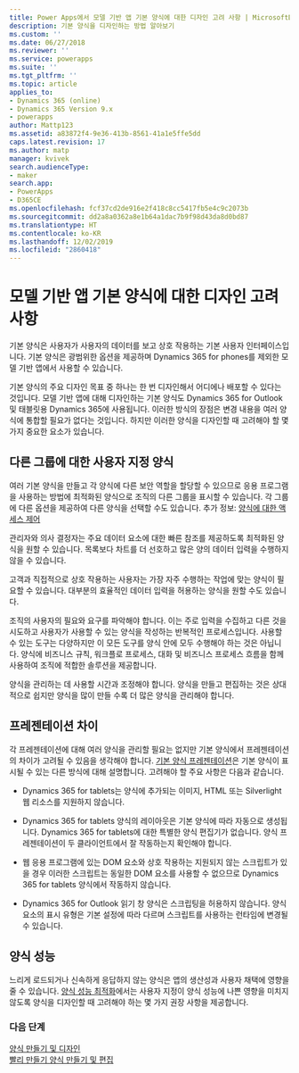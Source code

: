 ```yaml
---
title: Power Apps에서 모델 기반 앱 기본 양식에 대한 디자인 고려 사항 | MicrosoftDocs
description: 기본 양식을 디자인하는 방법 알아보기
ms.custom: ''
ms.date: 06/27/2018
ms.reviewer: ''
ms.service: powerapps
ms.suite: ''
ms.tgt_pltfrm: ''
ms.topic: article
applies_to:
- Dynamics 365 (online)
- Dynamics 365 Version 9.x
- powerapps
author: Mattp123
ms.assetid: a83872f4-9e36-413b-8561-41a1e5ffe5dd
caps.latest.revision: 17
ms.author: matp
manager: kvivek
search.audienceType:
- maker
search.app:
- PowerApps
- D365CE
ms.openlocfilehash: fcf37cd2de916e2f418c8cc5417fb5e4c9c2073b
ms.sourcegitcommit: dd2a8a0362a8e1b64a1dac7b9f98d43da8d0bd87
ms.translationtype: HT
ms.contentlocale: ko-KR
ms.lasthandoff: 12/02/2019
ms.locfileid: "2860418"
---
```

# <a name="design-considerations-for-model-driven-app-main-forms"></a>모델 기반 앱 기본 양식에 대한 디자인 고려 사항

기본 양식은 사용자가 사용자의 데이터를 보고 상호 작용하는 기본 사용자 인터페이스입니다. 기본 양식은 광범위한 옵션을 제공하며 Dynamics 365 for phones를 제외한 모델 기반 앱에서 사용할 수 있습니다.  
  
 기본 양식의 주요 디자인 목표 중 하나는 한 번 디자인해서 어디에나 배포할 수 있다는 것입니다. 모델 기반 앱에 대해 디자인하는 기본 양식도 Dynamics 365 for Outlook 및 태블릿용 Dynamics 365에 사용됩니다. 이러한 방식의 장점은 변경 내용을 여러 양식에 통합할 필요가 없다는 것입니다. 하지만 이러한 양식을 디자인할 때 고려해야 할 몇 가지 중요한 요소가 있습니다.  
  
<a name="BKMK_CustomFormsForGroups"></a>   

## <a name="custom-forms-for-different-groups"></a>다른 그룹에 대한 사용자 지정 양식  
 여러 기본 양식을 만들고 각 양식에 다른 보안 역할을 할당할 수 있으므로 응용 프로그램을 사용하는 방법에 최적화된 양식으로 조직의 다른 그룹을 표시할 수 있습니다. 각 그룹에 다른 옵션을 제공하여 다른 양식을 선택할 수도 있습니다. 추가 정보: [양식에 대한 액세스 제어](control-access-forms.md)  
  
 관리자와 의사 결정자는 주요 데이터 요소에 대한 빠른 참조를 제공하도록 최적화된 양식을 원할 수 있습니다. 목록보다 차트를 더 선호하고 많은 양의 데이터 입력을 수행하지 않을 수 있습니다.  
  
 고객과 직접적으로 상호 작용하는 사용자는 가장 자주 수행하는 작업에 맞는 양식이 필요할 수 있습니다. 대부분의 효율적인 데이터 입력을 허용하는 양식을 원할 수도 있습니다.  
  
 조직의 사용자의 필요와 요구를 파악해야 합니다. 이는 주로 입력을 수집하고 다른 것을 시도하고 사용자가 사용할 수 있는 양식을 작성하는 반복적인 프로세스입니다. 사용할 수 있는 도구는 다양하지만 이 모든 도구를 양식 안에 모두 수행해야 하는 것은 아닙니다. 양식에 비즈니스 규칙, 워크플로 프로세스, 대화 및 비즈니스 프로세스 흐름을 함께 사용하여 조직에 적합한 솔루션을 제공합니다.  
  
 양식을 관리하는 데 사용할 시간과 조정해야 합니다. 양식을 만들고 편집하는 것은 상대적으로 쉽지만 양식을 많이 만들 수록 더 많은 양식을 관리해야 합니다.  
  
<a name="BKMK_PresentationDifferences"></a>   
## <a name="presentation-differences"></a>프레젠테이션 차이  
 각 프레젠테이션에 대해 여러 양식을 관리할 필요는 없지만 기본 양식에서 프레젠테이션의 차이가 고려될 수 있음을 생각해야 합니다. [기본 양식 프레젠테이션](main-form-presentations.md)은 기본 양식이 표시될 수 있는 다른 방식에 대해 설명합니다. 고려해야 할 주요 사항은 다음과 같습니다.  
  
- Dynamics 365 for tablets는 양식에 추가되는 이미지, HTML 또는 Silverlight 웹 리소스를 지원하지 않습니다.  
  
-   Dynamics 365 for tablets 양식의 레이아웃은 기본 양식에 따라 자동으로 생성됩니다. Dynamics 365 for tablets에 대한 특별한 양식 편집기가 없습니다. 양식 프레젠테이션이 두 클라이언트에서 잘 작동하는지 확인해야 합니다.  
  
-   웹 응용 프로그램에 있는 DOM 요소와 상호 작용하는 지원되지 않는 스크립트가 있을 경우 이러한 스크립트는 동일한 DOM 요소를 사용할 수 없으므로 Dynamics 365 for tablets 양식에서 작동하지 않습니다.  
  
- Dynamics 365 for Outlook 읽기 창 양식은 스크립팅을 허용하지 않습니다. 양식 요소의 표시 유형은 기본 설정에 따라 다르며 스크립트를 사용하는 런타임에 변경될 수 있습니다.  
  
<a name="BKMK_FormPerformance"></a>   
## <a name="form-performance"></a>양식 성능  
 느리게 로드되거나 신속하게 응답하지 않는 양식은 앱의 생산성과 사용자 채택에 영향을 줄 수 있습니다. [양식 성능 최적화](optimize-form-performance.md)에서는 사용자 지정이 양식 성능에 나쁜 영향을 미치지 않도록 양식을 디자인할 때 고려해야 하는 몇 가지 권장 사항을 제공합니다.  
  
### <a name="next-steps"></a>다음 단계 
 [양식 만들기 및 디자인](create-design-forms.md)    
 [빨리 만들기 양식 만들기 및 편집](create-edit-quick-create-forms.md)   

 
